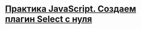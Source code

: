 # [Практика JavaScript. Создаем плагин Select с нуля](https://www.youtube.com/watch?v=35va4OY7Y1c&t=268s&ab_channel=%D0%92%D0%BB%D0%B0%D0%B4%D0%B8%D0%BB%D0%B5%D0%BD%D0%9C%D0%B8%D0%BD%D0%B8%D0%BD)